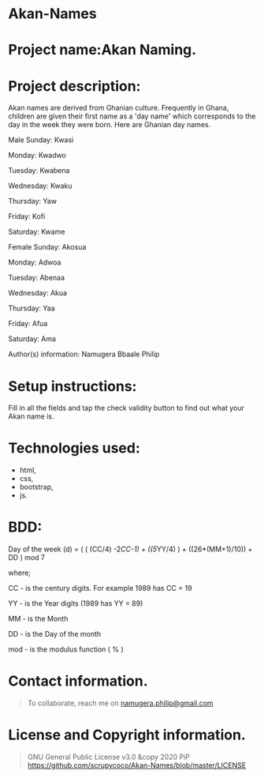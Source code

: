 # Akan-Names

# Project name:Akan Naming.

# Project description:
Akan names are derived from Ghanian culture. Frequently in Ghana, children are given their first name as a 'day name' which corresponds to the day in the week they were born. Here are Ghanian day names.

Male
Sunday: Kwasi

Monday: Kwadwo

Tuesday: Kwabena

Wednesday: Kwaku

Thursday:  Yaw

Friday: Kofi

Saturday: Kwame

Female
Sunday: Akosua

Monday: Adwoa

Tuesday: Abenaa

Wednesday: Akua

Thursday:  Yaa

Friday: Afua

Saturday: Ama

Author(s) information: Namugera Bbaale Philip

# Setup instructions:
Fill in all the fields and tap the check validity button to find out what your Akan name is.

# Technologies used: 
* html, 
* css, 
* bootstrap, 
* js.

# BDD:
Day of the week (d) = ( ( (CC/4) -2*CC-1) + ((5*YY/4) ) + ((26*(MM+1)/10)) + DD ) mod 7

 where;

 CC - is the century digits. For example 1989 has CC = 19

 YY - is the Year digits (1989 has YY = 89)

 MM -  is the Month

 DD - is the Day of the month 

 mod - is the modulus function ( % )
 
# Contact information.
> To collaborate, reach me on namugera.philip@gmail.com

# License and Copyright information.
> GNU General Public License v3.0 &copy 2020 PiP https://github.com/scrupycoco/Akan-Names/blob/master/LICENSE
